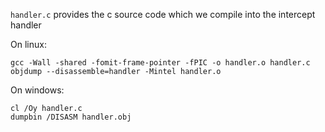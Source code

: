 `handler.c` provides the c source code which we compile into the intercept handler

On linux:

```
gcc -Wall -shared -fomit-frame-pointer -fPIC -o handler.o handler.c
objdump --disassemble=handler -Mintel handler.o
```

On windows:

```
cl /Oy handler.c
dumpbin /DISASM handler.obj
```
